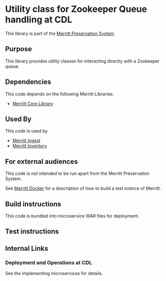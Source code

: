 # Utility class for Zookeeper Queue handling at CDL

This library is part of the [Merritt Preservation System](https://github.com/CDLUC3/mrt-doc).

## Purpose

This library provides utility classes for interacting directly with a Zookeeper queue.

## Dependencies

This code depends on the following Merritt Libraries.
- [Merritt Core Library](https://github.com/CDLUC3/mrt-core2)

## Used By

This code is used by
- [Merritt Ingest](https://github.com/CDLUC3/mrt-ingest)
- [Merritt Inventory](https://github.com/CDLUC3/mrt-inventory)

## For external audiences
This code is not intended to be run apart from the Merritt Preservation System.

See [Merritt Docker](https://github.com/CDLUC3/merritt-docker) for a description of how to build a test instnce of Merritt.

## Build instructions
This code is bundled into microservice WAR files for deployment.

## Test instructions

## Internal Links

### Deployment and Operations at CDL

See the implementing microservices for details.
